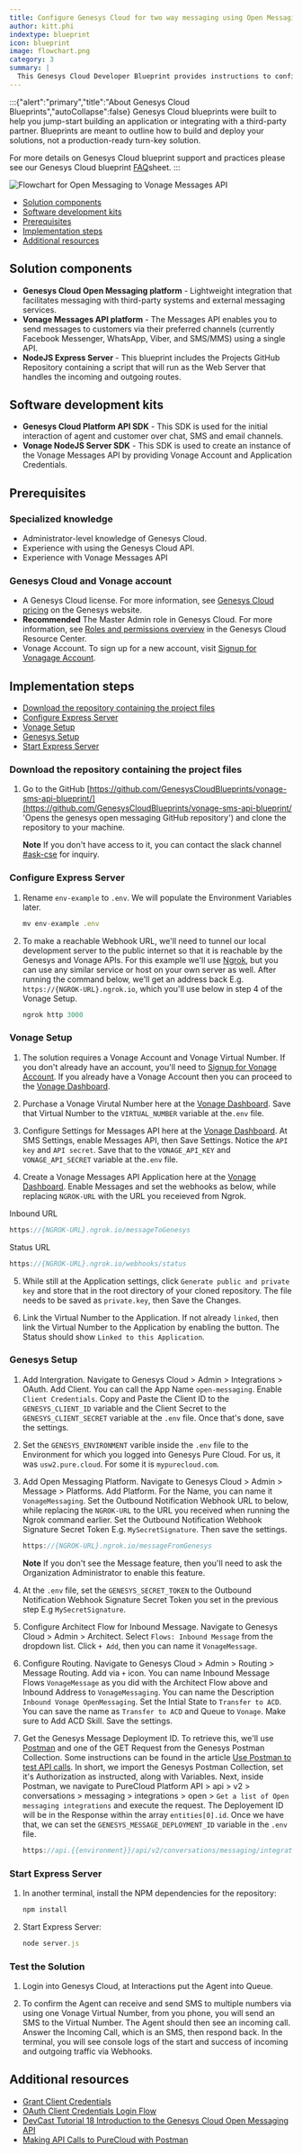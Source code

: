 ```yaml
---
title: Configure Genesys Cloud for two way messaging using Open Messaging Platform and Vonage Messages API
author: kitt.phi
indextype: blueprint
icon: blueprint
image: flowchart.png
category: 3
summary: |
  This Genesys Cloud Developer Blueprint provides instructions to configure a middleware to allow a Genesys Cloud Agent to send and receive messages from a Vonage Virtual Number (LVN), using the Open Messaging Platform and Vonage Messages API.
---
```

:::{"alert":"primary","title":"About Genesys Cloud Blueprints","autoCollapse":false} 
Genesys Cloud blueprints were built to help you jump-start building an application or integrating with a third-party partner. 
Blueprints are meant to outline how to build and deploy your solutions, not a production-ready turn-key solution.
 
For more details on Genesys Cloud blueprint support and practices 
please see our Genesys Cloud blueprint [FAQ](https://developer.genesys.cloud/blueprints/faq)sheet.
:::

![Flowchart for Open Messaging to Vonage Messages API](flowchart.png 'Flowchart for Open Messaging to Vonage Messages API')

- [Solution components](#solution-components 'Goes to the Solutions components section')
- [Software development kits](#software-development-kits 'Goes to the Software development kits section')
- [Prerequisites](#prerequisites 'Goes to the Prerequisites section')
- [Implementation steps](#implementation-steps 'Goes to the Implementation steps section')
- [Additional resources](#additional-resources 'Goes to the Additional resources section')

## Solution components

- **Genesys Cloud Open Messaging platform** - Lightweight integration that facilitates messaging with third-party systems and external messaging services.
- **Vonage Messages API platform** - The Messages API enables you to send messages to customers via their preferred channels (currently Facebook Messenger, WhatsApp, Viber, and SMS/MMS) using a single API.
- **NodeJS Express Server** - This blueprint includes the Projects GitHub Repository containing a script that will run as the Web Server that handles the incoming and outgoing routes.

## Software development kits

- **Genesys Cloud Platform API SDK** - This SDK is used for the initial interaction of agent and customer over chat, SMS and email channels.
- **Vonage NodeJS Server SDK** - This SDK is used to create an instance of the Vonage Messages API by providing Vonage Account and Application Credentials.

## Prerequisites

### Specialized knowledge

- Administrator-level knowledge of Genesys Cloud.
- Experience with using the Genesys Cloud API.
- Experience with Vonage Messages API

### Genesys Cloud and Vonage account

- A Genesys Cloud license. For more information, see [Genesys Cloud pricing](https://www.genesys.com/pricing 'Opens the Genesys Cloud pricing page') on the Genesys website.
- **Recommended** The Master Admin role in Genesys Cloud. For more information, see [Roles and permissions overview](https://help.mypurecloud.com/?p=24360 'Opens the Roles and permissions overview article') in the Genesys Cloud Resource Center.
- Vonage Account. To sign up for a new account, visit [Signup for Vonagage Account](https://dashboard.nexmo.com/sign-up?icid=tryitfree_homepage_nexmodashbdfreetrialsignup_tile&utm_campaign=vonageseo).

## Implementation steps

- [Download the repository containing the project files](#download-the-repository-containing-the-project-files 'Goes to the Download the repository containing the project files section')
- [Configure Express Server](#configure-express-server 'Configure Express Server')
- [Vonage Setup](#vonage-setup 'Vonage Setup')
- [Genesys Setup](#genesys-setup 'Genesys Setup')
- [Start Express Server](#start-express-server 'Start Express Server')

### Download the repository containing the project files

1. Go to the GitHub [https://github.com/GenesysCloudBlueprints/vonage-sms-api-blueprint/](https://github.com/GenesysCloudBlueprints/vonage-sms-api-blueprint/ 'Opens the genesys open messaging GitHub repository') and clone the repository to your machine.

   **Note** If you don't have access to it, you can contact the slack channel [#ask-cse](https://vonage.slack.com/archives/CNW647A0Y) for inquiry.

### Configure Express Server

1. Rename `env-example` to `.env`. We will populate the Environment Variables later.

   ```js
   mv env-example .env
   ```

2. To make a reachable Webhook URL, we'll need to tunnel our local development server to the public internet so that it is reachable by the Genesys and Vonage APIs. For this example we'll use [Ngrok](https://ngrok.com/), but you can use any similar service or host on your own server as well. After running the command below, we'll get an address back E.g. `https://{NGROK-URL}.ngrok.io`, which you'll use below in step 4 of the Vonage Setup.

   ```js
   ngrok http 3000
   ```

### Vonage Setup

1. The solution requires a Vonage Account and Vonage Virtual Number. If you don't already have an account, you'll need to [Signup for Vonage Account](https://dashboard.nexmo.com/sign-up?icid=tryitfree_homepage_nexmodashbdfreetrialsignup_tile&utm_campaign=vonageseo). If you already have a Vonage Account then you can proceed to the [Vonage Dashboard](https://dashboard.nexmo.com).

2. Purchase a Vonage Virutal Number here at the [Vonage Dashboard](https://dashboard.nexmo.com/your-numbers). Save that Virtual Number to the `VIRTUAL_NUMBER` variable at the`.env` file.

3. Configure Settings for Messages API here at the [Vonage Dashboard](https://dashboard.nexmo.com/settings). At SMS Settings, enable Messages API, then Save Settings. Notice the `API key` and `API secret`. Save that to the `VONAGE_API_KEY` and `VONAGE_API_SECRET` variable at the`.env` file.

4. Create a Vonage Messages API Application here at the [Vonage Dashboard](https://dashboard.nexmo.com/applications). Enable Messages and set the webhooks as below, while replacing `NGROK-URL` with the URL you receieved from Ngrok.

Inbound URL

```js
https://{NGROK-URL}.ngrok.io/messageToGenesys
```

Status URL

```js
https://{NGROK-URL}.ngrok.io/webhooks/status
```

5. While still at the Application settings, click `Generate public and private key` and store that in the root directory of your cloned repository. The file needs to be saved as `private.key`, then Save the Changes.

6. Link the Virtual Number to the Application. If not already `linked`, then link the Virtual Number to the Application by enabling the button. The Status should show `Linked to this Application`.

### Genesys Setup

1.  Add Intergration. Navigate to Genesys Cloud > Admin > Integrations > OAuth. Add Client. You can call the App Name `open-messaging`. Enable `Client Credentials`. Copy and Paste the Client ID to the `GENESYS_CLIENT_ID` variable and the Client Secret to the `GENESYS_CLIENT_SECRET` variable at the `.env` file. Once that's done, save the settings.

2.  Set the `GENESYS_ENVIRONMENT` varible inside the `.env` file to the Environment for which you logged into Genesys Pure Cloud. For us, it was `usw2.pure.cloud`. For some it is `mypurecloud.com`.

3.  Add Open Messaging Platform. Navigate to Genesys Cloud > Admin > Message > Platforms. Add Platform. For the Name, you can name it `VonageMessaging`. Set the Outbound Notification Webhook URL to below, while replacing the `NGROK-URL` to the URL you received when running the Ngrok command earlier. Set the Outbound Notification Webhook Signature Secret Token E.g. `MySecretSignature`. Then save the settings.

    ```js
    https://{NGROK-URL}.ngrok.io/messageFromGenesys
    ```

    **Note** If you don't see the Message feature, then you'll need to ask the Organization Administrator to enable this feature.

4.  At the `.env` file, set the `GENESYS_SECRET_TOKEN` to the Outbound Notification Webhook Signature Secret Token you set in the previous step E.g `MySecretSignature`.

5.  Configure Architect Flow for Inbound Message. Navigate to Genesys Cloud > Admin > Architect. Select `Flows: Inbound Message` from the dropdown list. Click `+ Add`, then you can name it `VonageMessage`.

6.  Configure Routing. Navigate to Genesys Cloud > Admin > Routing > Message Routing. Add via `+` icon. You can name Inbound Message Flows `VonageMessage` as you did with the Architect Flow above and Inbound Address to `VonageMessaging`. You can name the Description `Inbound Vonage OpenMessaging`. Set the Intial State to `Transfer to ACD`. You can save the name as `Transfer to ACD` and Queue to `Vonage`. Make sure to Add ACD Skill. Save the settings.

7.  Get the Genesys Message Deployment ID. To retrieve this, we'll use [Postman](https://www.postman.com/) and one of the GET Request from the Genesys Postman Collection. Some instructions can be found in the article [Use Postman to test API calls](https://developer.genesys.cloud/api/rest/postman/). In short, we import the Genesys Postman Collection, set it's Authorization as instructed, along with Variables. Next, inside Postman, we navigate to PureCloud Platform API > api > v2 > conversations > messaging > integrations > open > `Get a list of Open messaging integrations` and execute the request. The Deployement ID will be in the Response within the array `entities[0].id`. Once we have that, we can set the `GENESYS_MESSAGE_DEPLOYMENT_ID` variable in the `.env` file.

    ```js
    https://api.{{environment}}/api/v2/conversations/messaging/integrations/open
    ```

### Start Express Server

1. In another terminal, install the NPM dependencies for the repository:

   ```js
   npm install
   ```

2. Start Express Server:

   ```js
   node server.js
   ```

### Test the Solution

1. Login into Genesys Cloud, at Interactions put the Agent into Queue.

2. To confirm the Agent can receive and send SMS to multiple numbers via using one Vonage Virtual Number, from you phone, you will send an SMS to the Virtual Number. The Agent should then see an incoming call. Answer the Incoming Call, which is an SMS, then respond back. In the terminal, you will see console logs of the start and success of incoming and outgoing traffic via Webhooks.

## Additional resources

- [Grant Client Credentials](https://developer.dev-genesys.cloud/api/rest/authorization/use-client-credentials 'Grant Client Credentials')
- [OAuth Client Credentials Login Flow](https://developer.dev-genesys.cloud/api/tutorials/oauth-client-credentials/#language=nodejs&step=0 'OAuth Client Credentials Login Flow')
- [DevCast Tutorial 18 Introduction to the Genesys Cloud Open Messaging API](https://www.youtube.com/watch?v=dBEhmO1AaS0 'Introduction to the Genesys Cloud Open Messaging API')
- [Making API Calls to PureCloud with Postman](https://www.youtube.com/watch?v=YtFGNkRlfcA&t=5s 'Making API Calls to PureCloud with Postman')
